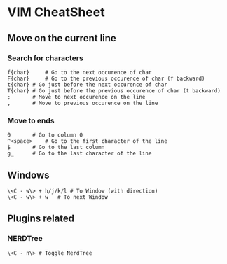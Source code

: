 # VIM CheatSheet

## Move on the current line
### Search for characters
    f{char}     # Go to the next occurence of char
    F{char}     # Go to the previous occurence of char (f backward)
    t{char} # Go just before the next occurence of char
    T{char} # Go just before the previous occurence of char (t backward)
    ;       # Move to next occurence on the line
    ,       # Move to previous occurence on the line

### Move to ends
    0       # Go to column 0
    ^<space>    # Go to the first character of the line
    $       # Go to the last column
    g_      # Go to the last character of the line

## Windows
    \<C - w\> + h/j/k/l # To Window (with direction)
    \<C - w\> + w   # To next Window 

## Plugins related
### NERDTree
    \<C - n\> # Toggle NerdTree
